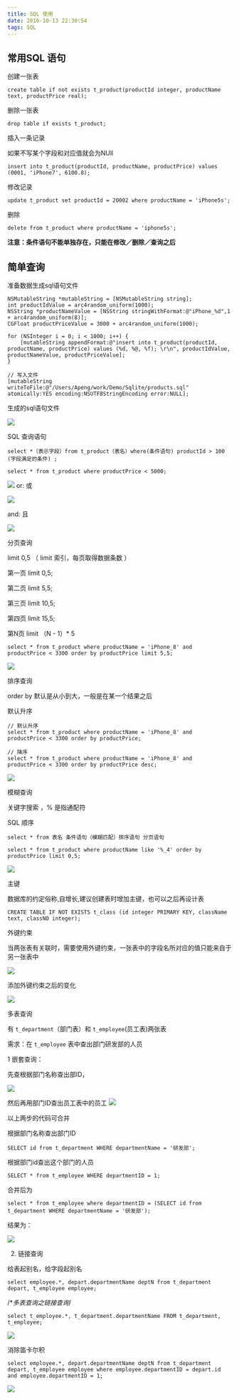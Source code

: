 ```yaml
---
title: SQL 使用
date: 2016-10-13 22:30:54
tags: SQL
---
```


## 常用SQL 语句

创建一张表

	create table if not exists t_product(productId integer, productName text, productPrice real);

删除一张表

	drop table if exists t_product;

插入一条记录

如果不写某个字段和对应值就会为NUll

	insert into t_product(productId, productName, productPrice) values (0001, 'iPhone7', 6100.8);


修改记录

	update t_product set productId = 20002 where productName = 'iPhone5s';

删除

	delete from t_product where productName = 'iphone5s';

**注意：条件语句不能单独存在，只能在修改／删除／查询之后**

## 简单查询

准备数据生成sql语句文件

	NSMutableString *mutableString = [NSMutableString string];
	int productIdValue = arc4random_uniform(1000);
	NSString *productNameValue = [NSString stringWithFormat:@"iPhone_%d",1 + arc4random_uniform(8)];
	CGFloat productPriceValue = 3000 + arc4random_uniform(1000);
	
	for (NSInteger i = 0; i < 1000; i++) {
	    [mutableString appendFormat:@"insert into t_product(productId, productName, productPrice) values (%d, %@, %f); \r\n", productIdValue, productNameValue, productPriceValue];
	}
	
	// 写入文件
	[mutableString writeToFile:@"/Users/Apeng/work/Demo/Sqlite/products.sql" atomically:YES encoding:NSUTF8StringEncoding error:NULL];


生成的sql语句文件

![](http://i1.piimg.com/567571/588e899a67c1cce6.png)

SQL 查询语句

	select *（表示字段）from t_product（表名）where(条件语句) productId > 100 (字段满足的条件) ;

	select * from t_product where productPrice < 5000; 

![](http://p1.bpimg.com/567571/54d2c6ade469b653.png)
or: 或

![](http://p1.bqimg.com/567571/c8cd40b4271ec880.png)

and: 且

![](http://i1.piimg.com/567571/a6b404e93f8bc0eb.png)

分页查询

limit 0,5 （ limit 索引，每页取得数据条数 ）

第一页 limit 0,5;

第二页 limit 5,5;

第三页 limit 10,5;

第四页 limit 15,5;

第N页 limit （N - 1）* 5

	select * from t_product where productName = 'iPhone_8' and productPrice < 3300 order by productPrice limit 5,5;

![](http://i1.piimg.com/567571/29e2799f64db4884.png)

排序查询

order by 默认是从小到大，一般是在某一个结果之后

默认升序

	// 默认升序
	select * from t_product where productName = 'iPhone_8' and productPrice < 3300 order by productPrice;

	// 降序
	select * from t_product where productName = 'iPhone_8' and productPrice < 3300 order by productPrice desc;


![](http://p1.bqimg.com/567571/c69e4c2790b900b6.png)

模糊查询

关键字搜索 ，% 是指通配符

SQL 顺序

	select * from 表名 条件语句（模糊匹配）排序语句 分页语句

	select * from t_product where productName like '%_4' order by productPrice limit 0,5;

![](http://i1.piimg.com/567571/4727877c1b85cb0e.png)


主键

数据库的约定俗称,自增长,建议创建表时增加主键，也可以之后再设计表

	CREATE TABLE IF NOT EXISTS t_class (id integer PRIMARY KEY, className text, classNO integer); 


外键约束

当两张表有关联时，需要使用外键约束，一张表中的字段名所对应的值只能来自于另一张表中

![](http://p1.bqimg.com/567571/6b8c31aca88003d0.png)

添加外键约束之后的变化

![](http://p1.bpimg.com/567571/4e0c9af7ec980748.png)


多表查询

有 `t_department`（部门表）和 `t_employee`(员工表)两张表

需求：在 `t_employee` 表中查出部门研发部的人员

1 嵌套查询：

先查根据部门名称查出部ID，

![](http://p1.bqimg.com/567571/29459ada951407a8.png)

然后再用部门ID查出员工表中的员工
![](http://i1.piimg.com/567571/0636fdca9e552d99.png)

以上两步的代码可合并

根据部门名称查出部门ID
	
	SELECT id from t_department WHERE departmentName = '研发部';

根据部门id查出这个部门的人员
	
	SELECT * from t_employee WHERE departmentID = 1;

合并后为
	
	select * from t_employee where departmentID = (SELECT id from t_department WHERE departmentName = '研发部'); 
	   
结果为：

![](http://i1.piimg.com/567571/fd184b9d631bb19f.png)


2. 链接查询

给表起别名，给字段起别名

	select employee.*, depart.departmentName deptN from t_department depart, t_employee employee;


/**多表查询之链接查询*/

	select t_employee.*, t_department.departmentName FROM t_department, t_employee;

![](http://i1.piimg.com/567571/d5bd63824decf7f6.png)

消除笛卡尔积

	select employee.*, depart.departmentName deptN from t_department depart, t_employee employee where employee.departmentID = depart.id and employee.departmentID = 1;

![](http://i1.piimg.com/567571/b326df9d3150885d.png)
